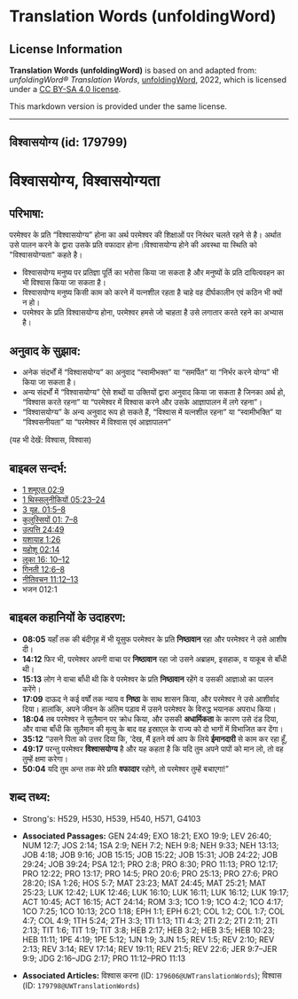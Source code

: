 # Translation Words (unfoldingWord)

## License Information

**Translation Words (unfoldingWord)** is based on and adapted from: _unfoldingWord® Translation Words_, [unfoldingWord](https://unfoldingword.org/utw), 2022, which is licensed under a [CC BY-SA 4.0 license](https://creativecommons.org/licenses/by-sa/4.0/legalcode.en).

This markdown version is provided under the same license.



--------------------------------

## विश्वासयोग्य (id: 179799)

विश्वासयोग्य, विश्वासयोग्यता
============================

परिभाषा:
--------

परमेश्वर के प्रति “विश्वासयोग्य” होना का अर्थ परमेश्वर की शिक्षाओं पर निरंथर चलते रहने से है। अर्थात उसे पालन करने के द्वारा उसके प्रति वफादार होना।विश्वासयोग्य होने की अवस्था या स्थिति को "विश्वासयोग्यता" कहते है।

* विश्वासयोग्य मनुष्य पर प्रतिज्ञा पूर्ति का भरोसा किया जा सकता है और मनुष्यों के प्रति दायित्ववहन का भी विश्वास किया जा सकता है।
* विश्वासयोग्य मनुष्य किसी काम को करने में यत्नशील रहता है चाहे वह दीर्घकालीन एवं कठिन भी क्यों न हो।
* परमेश्वर के प्रति विश्वासयोग्य होना, परमेश्वर हमसे जो चाहता है उसे लगातार करते रहने का अभ्यास है।

अनुवाद के सुझाव:
----------------

* अनेक संदर्भों में “विश्वासयोग्य” का अनुवाद “स्वामीभक्त” या “समर्पित” या “निर्भर करने योग्य” भी किया जा सकता है।
* अन्य संदर्भों में “विश्वासयोग्य” ऐसे शब्दों या उक्तियों द्वारा अनुवाद किया जा सकता है जिनका अर्थ हो, “विश्वास करते रहना” या “परमेश्वर में विश्वास करने और उसके आज्ञापालन में लगे रहना”।
* “विश्वासयोग्य” के अन्य अनुवाद रूप हो सकते हैं, “विश्वास में यत्नशील रहना” या “स्वामीभक्ति” या “विश्वसनीयता” या “परमेश्वर में विश्वास एवं आज्ञापालन”

(यह भी देखें: विश्वास, विश्वास)

बाइबल सन्दर्भ:
--------------

* [1 शमूएल 02:9](https://ref.ly/1Sam0:0)
* [1 थिस्सलुनीकियों 05:23–24](https://ref.ly/1Thess0:0)
* [3 यूह. 01:5–8](https://ref.ly/3John0:0)
* [कुलुस्सियों 01: 7–8](https://ref.ly/Col1:0)
* [उत्पत्ति 24:49](https://ref.ly/Gen24:49)
* [यशायाह 1:26](https://ref.ly/Isa1:26)
* [यहोशू 02:14](https://ref.ly/Josh2:14)
* [लूका 16: 10–12](https://ref.ly/Luke16:0)
* [गिनती 12:6–8](https://ref.ly/Num12:6-Num12:8)
* [नीतिवचन 11:12–13](https://ref.ly/Prov11:12-Prov11:13)
* भजन 012:1

बाइबल कहानियों के उदाहरण:
-------------------------

* **08:05** यहाँ तक की बंदीगृह में भी यूसुफ परमेश्वर के प्रति **निष्ठावान** रहा और परमेश्वर ने उसे आशीष दी।
* **14:12** फिर भी, परमेश्वर अपनी वाचा पर **निष्ठावान** रहा जो उसने अब्राहम, इसहाक, व याकूब से बाँधी थी।
* **15:13** लोग ने वाचा बाँधी थी कि वे परमेश्वर के प्रति **निष्ठावान** रहेंगे व उसकी आज्ञाओ का पालन करेंगे।
* **17:09** दाऊद ने कई वर्षों तक न्याय व **निष्ठा** के साथ शासन किया, और परमेश्वर ने उसे आशीर्वाद दिया। हालांकि, अपने जीवन के अंतिम पड़ाव में उसने परमेश्वर के विरुद्ध भयानक अपराध किया।
* **18:04** तब परमेश्वर ने सुलैमान पर क्रोध किया, और उसकी **अधार्मिकता** के कारण उसे दंड दिया, और वाचा बाँधी कि सुलैमान की मृत्यु के बाद वह इस्राएल के राज्य को दो भागों में विभाजित कर देंगा।
* **35:12** “उसने पिता को उत्तर दिया कि, ‘देख, मैं इतने वर्ष आप के लिये **ईमानदारी** से काम कर रहा हूँ,
* **49:17** परन्तु परमेश्वर **विश्वासयोग्य** है और यह कहता है कि यदि तुम अपने पापों को मान लो, तो वह तुम्हें क्षमा करेगा।
* **50:04** यदि तुम अन्त तक मेरे प्रति **वफादार** रहोगे, तो परमेश्वर तुम्हें बचाएगा!”

शब्द तथ्य:
----------

* Strong's: H529, H530, H539, H540, H571, G4103

* **Associated Passages:** GEN 24:49; EXO 18:21; EXO 19:9; LEV 26:40; NUM 12:7; JOS 2:14; 1SA 2:9; NEH 7:2; NEH 9:8; NEH 9:33; NEH 13:13; JOB 4:18; JOB 9:16; JOB 15:15; JOB 15:22; JOB 15:31; JOB 24:22; JOB 29:24; JOB 39:24; PSA 12:1; PRO 2:8; PRO 8:30; PRO 11:13; PRO 12:17; PRO 12:22; PRO 13:17; PRO 14:5; PRO 20:6; PRO 25:13; PRO 27:6; PRO 28:20; ISA 1:26; HOS 5:7; MAT 23:23; MAT 24:45; MAT 25:21; MAT 25:23; LUK 12:42; LUK 12:46; LUK 16:10; LUK 16:11; LUK 16:12; LUK 19:17; ACT 10:45; ACT 16:15; ACT 24:14; ROM 3:3; 1CO 1:9; 1CO 4:2; 1CO 4:17; 1CO 7:25; 1CO 10:13; 2CO 1:18; EPH 1:1; EPH 6:21; COL 1:2; COL 1:7; COL 4:7; COL 4:9; 1TH 5:24; 2TH 3:3; 1TI 1:13; 1TI 4:3; 2TI 2:2; 2TI 2:11; 2TI 2:13; TIT 1:6; TIT 1:9; TIT 3:8; HEB 2:17; HEB 3:2; HEB 3:5; HEB 10:23; HEB 11:11; 1PE 4:19; 1PE 5:12; 1JN 1:9; 3JN 1:5; REV 1:5; REV 2:10; REV 2:13; REV 3:14; REV 17:14; REV 19:11; REV 21:5; REV 22:6; JER 9:7–JER 9:9; JDG 2:16–JDG 2:17; PRO 11:12–PRO 11:13
* **Associated Articles:** विश्वास करना (ID: `179606@UWTranslationWords`); विश्वास (ID: `179798@UWTranslationWords`)

